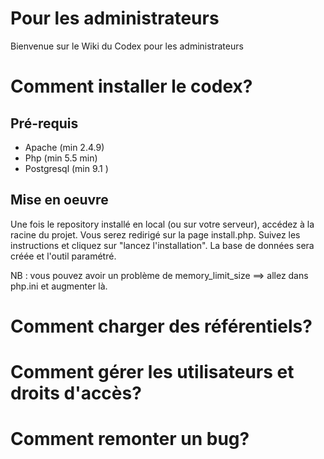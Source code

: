 # Pour les administrateurs

Bienvenue sur le Wiki du Codex pour les administrateurs

# Comment installer le codex?
## Pré-requis
* Apache (min 2.4.9)
* Php (min 5.5 min)
* Postgresql (min 9.1 )

## Mise en oeuvre
Une fois le repository installé en local (ou sur votre serveur), accédez à la racine du projet. Vous serez redirigé sur la page install.php. Suivez les instructions et cliquez sur "lancez l'installation". La base de données sera créée et l'outil paramétré.

NB : vous pouvez avoir un problème de memory_limit_size ==> allez dans php.ini et augmenter là.

# Comment charger des référentiels?

# Comment gérer les utilisateurs et droits d'accès?

# Comment remonter un bug?

